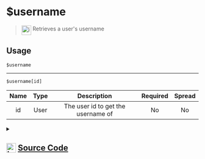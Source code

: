 # $username
> <img align="top" src="https://upload.wikimedia.org/wikipedia/commons/thumb/e/e4/Infobox_info_icon.svg/160px-Infobox_info_icon.svg.png?20150409153300" alt="image" width="25" height="auto"> Retrieves a user's username
## Usage
```
$username
```
---
```
$username[id]
```
| Name | Type | Description | Required | Spread
| :---: | :---: | :---: | :---: | :---: |
id | User | The user id to get the username of | No | No
<details>
<summary>
    
## <img align="top" src="https://cdn4.iconfinder.com/data/icons/iconsimple-logotypes/512/github-512.png" alt="image" width="25" height="auto">  [Source Code](https://github.com/tryforge/ForgeScript-V2/blob/main/src/native/username.ts)
    
</summary>
    
```ts
import { ArgType, NativeFunction } from "../structures/NativeFunction"
import { Return } from "../structures/Return"

export default new NativeFunction({
    name: "$username",
    version: "1.0.0",
    description: "Retrieves a user's username",
    brackets: false,
    args: [
        {
            name: "id",
            description: "The user id to get the username of",
            type: ArgType.User,
            rest: false,
        },
    ],
    unwrap: true,
    execute: async function (ctx, [user]) {
        user ??= ctx.user // < No bracket support
        return this.success(user?.username)
    },
})

```
    
</details>